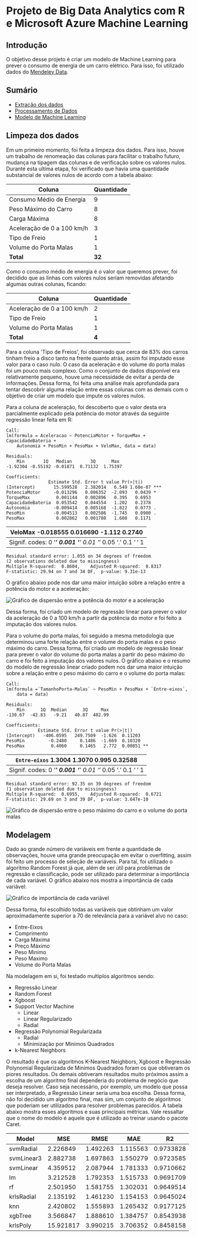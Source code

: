 # Projeto de Big Data Analytics com R e Microsoft Azure Machine Learning

## Introdução

O objetivo desse projeto é criar um modelo de Machine Learning para prever o consumo de energia de um carro elétrico. Para isso, foi utilizado dados do [Mendeley Data](https://data.mendeley.com/datasets/tb9yrptydn/2).

## Sumário

- [Extração dos dados]('./Scripts/extracao.py')
- [Processamento de Dados]('./Notebook/Processamento.ipynb')
- [Modelo de Machine Learning]('./Notebook/Modelagem.ipynb')

## Limpeza dos dados

Em um primeiro momento, foi feita a limpeza dos dados. Para isso, houve um trabalho de renomeação das colunas para facilitar o trabalho futuro, mudança na tipagem das colunas e de verificação sobre os valores nulos. Durante esta ultima etapa, foi verificado que havia uma quantidade substancial de valores nulos de acordo com a tabela abaixo:

| Coluna                       | Quantidade   |
| ---------------------------- | ------------ |
| Consumo Médio de Energia    | 9            |
| Peso Máximo do Carro        | 8            |
| Carga Máxima                | 8            |
| Aceleração de 0 a 100 km/h | 3            |
| Tipo de Freio                | 1            |
| Volume do Porta Malas        | 1            |
| **Total**              | **32** |

Como o consumo médio de energia é o valor que queremos prever, foi decidido que as linhas com valores nulos seriam removidas afetando algumas outras colunas, ficando:

| Coluna                       | Quantidade  |
| ---------------------------- | ----------- |
| Aceleração de 0 a 100 km/h | 2           |
| Tipo de Freio                | 1           |
| Volume do Porta Malas        | 1           |
| **Total**              | **4** |

Para a coluna 'Tipo de Freios', foi observado que cerca de 83% dos carros tinham freio a disco tanto na frente quanto atrás, assim foi imputado esse valor para o caso nulo. O caso da aceleração e do volume do porta malas foi um pouco mais complexo. Como o conjunto de dados disponível era relativamente pequeno, houve uma necessidade de evitar a perda de informações. Dessa forma, foi feita uma análise mais aprofundada para tentar descobrir alguma relação entre essas colunas com as demais com o objetivo de criar um modelo que impute os valores nulos.

Para a coluna de aceleração, foi descoberto que o valor desta era parcialmente explicado pela potência do motor através da seguinte regressão linear feita em R:

    Call:
    lm(formula = Aceleracao ~ PotenciaMotor + TorqueMax + CapacidadeBateria +
        Autonomia + PesoMin + PesoMax + VeloMax, data = data)

    Residuals:
        Min       1Q   Median       3Q      Max
    -1.92304 -0.55192 -0.01871  0.71132  1.75397

    Coefficients:
                    Estimate Std. Error t value Pr(>|t|)
    (Intercept)       15.599528   2.382014   6.549 1.68e-07 ***
    PotenciaMotor     -0.013296   0.006352  -2.093   0.0439 *
    TorqueMax          0.001144   0.002896   0.395   0.6953
    CapacidadeBateria  0.053542   0.044554   1.202   0.2378
    Autonomia         -0.009414   0.005168  -1.822   0.0773 .
    PesoMin           -0.004513   0.002586  -1.745   0.0900 .
    PesoMax            0.002862   0.001780   1.608   0.1171

| VeloMax           -0.018555   0.016690  -1.112   0.2740                          |
| -------------------------------------------------------------------------------- |
| Signif. codes:  0 ‘***’ 0.001 ‘**’ 0.01 ‘*’ 0.05 ‘.’ 0.1 ‘ ’ 1 |

    Residual standard error: 1.055 on 34 degrees of freedom
    (2 observations deleted due to missingness)
    Multiple R-squared:  0.8604,	Adjusted R-squared:  0.8317
    F-statistic: 29.94 on 7 and 34 DF,  p-value: 9.31e-13

O gráfico abaixo pode nos dar uma maior intuição sobre a relação entre a potência do motor e a aceleração:

![Gráfico de dispersão entre a potência do motor e a aceleração](./Imagens/aceleracaoxmotor.png)

Dessa forma, foi criado um modelo de regressão linear para prever o valor da aceleração de 0 a 100 km/h a partir da potência do motor e foi feito a imputação dos valores nulos.

Para o volume do porta malas, foi seguido a mesma metodologia que determinou uma forte relação entre o volume do porta malas e o peso máximo do carro. Dessa forma, foi criado um modelo de regressão linear para prever o valor do volume do porta malas a partir do peso máximo do carro e foi feito a imputação dos valores nulos. O gráfico abaixo e o resumo do modelo de regressão linear criado podem nos dar uma maior intuição sobre a relação entre o peso máximo do carro e o volume do porta malas:

    Call:
    lm(formula =`TamanhoPorta-Malas` ~ PesoMin + PesoMax + `Entre-eixos`,
        data = data)

    Residuals:
        Min      1Q  Median      3Q     Max
    -130.67  -42.83   -9.21   40.87  402.99

    Coefficients:
                Estimate Std. Error t value Pr(>|t|)
    (Intercept)   -406.0595   249.7509  -1.626  0.11203
    PesoMin         -0.2480     0.1486  -1.669  0.10320
    PesoMax          0.4060     0.1465   2.772  0.00851 **

| `Entre-eixos`    1.3004     1.3070   0.995  0.32588                            |
| -------------------------------------------------------------------------------- |
| Signif. codes:  0 ‘***’ 0.001 ‘**’ 0.01 ‘*’ 0.05 ‘.’ 0.1 ‘ ’ 1 |

    Residual standard error: 92.35 on 39 degrees of freedom
    (1 observation deleted due to missingness)
    Multiple R-squared:  0.6955,	Adjusted R-squared:  0.6721
    F-statistic: 29.69 on 3 and 39 DF,  p-value: 3.647e-10

![Gráfico de dispersão entre o peso máximo do carro e o volume do porta malas](./Imagens/portamalasxpeso.png)

## Modelagem

Dado ao grande número de variáveis em frente a quantidade de observações, houve uma grande preocupação em evitar o overfitting, assim foi feito um processo de seleção de variáveis. Para tal, foi utilizado o algoritmo Random Forest já que, além de ser útil para problemas de regressão e classificação, pode ser utilizado para determinar a importância de cada variável. O gráfico abaixo nos mostra a importância de cada variável:

![Gráfico de importância de cada variável](./Imagens/importancia.png)

Dessa forma, foi escolhido todas as variáveis que obtinham um valor aproximadamente superior a 70 de relevância para a variável alvo no caso:

- Entre-Eixos
- Comprimento
- Carga Máxima
- Preço Máximo
- Peso Minimo
- Peso Maximo
- Volume do Porta Malas

Na modelagem em si, foi testado multiplos algoritmos sendo:

- Regressão Linear
- Random Forest
- Xgboost
- Support Vector Machine
  - Linear
  - Linear Regularizado
  - Radial
- Regressão Polynomial Regularizada
  - Radial
  - Minimização por Mínimos Quadrados
- k-Nearest Neighbors

O resultado é que os algoritmos K-Nearest Neighbors, Xgboost e Regressão Polynomial Regularizada de Minimos Quadrados foram os que obtiveram os piores resultados. Os demais obtiveram resultados muito próximos assim a escolha de um algoritmo final dependeria do problema de negócio que deseja resolver. Caso seja necessário, por exemplo, um modelo que possa ser interpretado, a Regressão Linear seria uma boa escolha. Dessa forma, não foi decidido um algoritmo final, mas sim, um conjunto de algoritmos que poderiam ser utilizados para resolver problemas parecidos. A tabela abaixo mostra esses algoritmos e suas principais métricas. Vale ressaltar que o nome do modelo é aquele que é utilizado ao treinar usando o pacote Caret.

| Model      | MSE       | RMSE     | MAE      | R2        |
| ---------- | --------- | -------- | -------- | --------- |
| svmRadial  | 2.226849  | 1.492263 | 1.115563 | 0.9733828 |
| svmLinear3 | 2.882738  | 1.697863 | 1.550279 | 0.9723585 |
| svmLinear  | 4.359512  | 2.087944 | 1.781333 | 0.9710662 |
| lm         | 3.212528  | 1.792353 | 1.515733 | 0.9691709 |
| rf         | 2.501950  | 1.581755 | 1.302031 | 0.9649514 |
| krlsRadial | 2.135192  | 1.461230 | 1.154153 | 0.9645024 |
| knn        | 2.420802  | 1.555893 | 1.265432 | 0.9177125 |
| xgbTree    | 3.566847  | 1.888610 | 1.384757 | 0.8543938 |
| krlsPoly   | 15.921817 | 3.990215 | 3.706352 | 0.8458158 |
